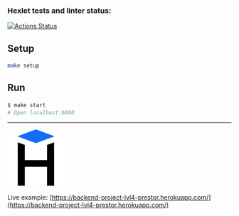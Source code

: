 ### Hexlet tests and linter status:

[![Actions Status](https://github.com/jprestor/backend-project-lvl4/workflows/hexlet-check/badge.svg)](https://github.com/jprestor/backend-project-lvl4/actions)

## Setup

```bash
make setup
```

## Run

```bash
$ make start
# Open localhost:6000
```

---

[![Hexlet Ltd. logo](https://raw.githubusercontent.com/Hexlet/assets/master/images/hexlet_logo128.png)](https://hexlet.io?utm_source=github&utm_medium=link&utm_campaign=fastify-nodejs-application)

Live example: [https://backend-project-lvl4-prestor.herokuapp.com/](https://backend-project-lvl4-prestor.herokuapp.com/)
